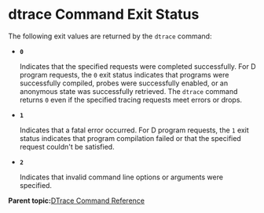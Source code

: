 
# dtrace Command Exit Status <a id="dtrace_command_exit_status">

The following exit values are returned by the `dtrace` command:

-   **`0`**

    Indicates that the specified requests were completed successfully. For D program requests, the `0` exit status indicates that programs were successfully compiled, probes were successfully enabled, or an anonymous state was successfully retrieved. The `dtrace` command returns `0` even if the specified tracing requests meet errors or drops.


-   **`1`**

    Indicates that a fatal error occurred. For D program requests, the `1` exit status indicates that program compilation failed or that the specified request couldn't be satisfied.


-   **`2`**

    Indicates that invalid command line options or arguments were specified.


**Parent topic:**[DTrace Command Reference](../reference/dtrace_command_reference.md)

